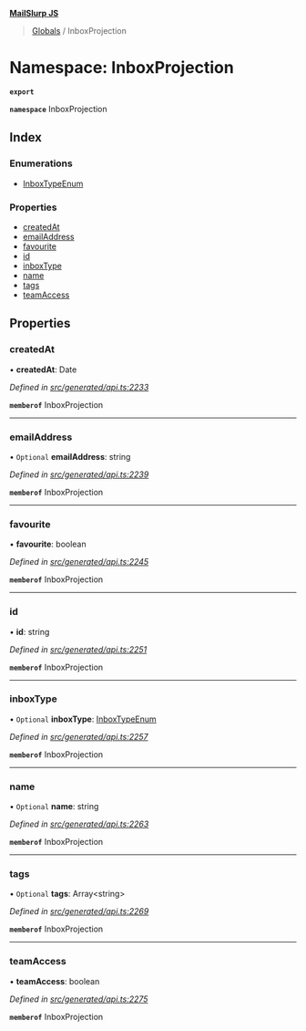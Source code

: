 **[MailSlurp JS](../README.md)**

> [Globals](../README.md) / InboxProjection

# Namespace: InboxProjection

**`export`** 

**`namespace`** InboxProjection

## Index

### Enumerations

* [InboxTypeEnum](../enums/inboxprojection.inboxtypeenum.md)

### Properties

* [createdAt](inboxprojection.md#createdat)
* [emailAddress](inboxprojection.md#emailaddress)
* [favourite](inboxprojection.md#favourite)
* [id](inboxprojection.md#id)
* [inboxType](inboxprojection.md#inboxtype)
* [name](inboxprojection.md#name)
* [tags](inboxprojection.md#tags)
* [teamAccess](inboxprojection.md#teamaccess)

## Properties

### createdAt

•  **createdAt**: Date

*Defined in [src/generated/api.ts:2233](https://github.com/mailslurp/mailslurp-client/blob/a36d929/src/generated/api.ts#L2233)*

**`memberof`** InboxProjection

___

### emailAddress

• `Optional` **emailAddress**: string

*Defined in [src/generated/api.ts:2239](https://github.com/mailslurp/mailslurp-client/blob/a36d929/src/generated/api.ts#L2239)*

**`memberof`** InboxProjection

___

### favourite

•  **favourite**: boolean

*Defined in [src/generated/api.ts:2245](https://github.com/mailslurp/mailslurp-client/blob/a36d929/src/generated/api.ts#L2245)*

**`memberof`** InboxProjection

___

### id

•  **id**: string

*Defined in [src/generated/api.ts:2251](https://github.com/mailslurp/mailslurp-client/blob/a36d929/src/generated/api.ts#L2251)*

**`memberof`** InboxProjection

___

### inboxType

• `Optional` **inboxType**: [InboxTypeEnum](../enums/inboxprojection.inboxtypeenum.md)

*Defined in [src/generated/api.ts:2257](https://github.com/mailslurp/mailslurp-client/blob/a36d929/src/generated/api.ts#L2257)*

**`memberof`** InboxProjection

___

### name

• `Optional` **name**: string

*Defined in [src/generated/api.ts:2263](https://github.com/mailslurp/mailslurp-client/blob/a36d929/src/generated/api.ts#L2263)*

**`memberof`** InboxProjection

___

### tags

• `Optional` **tags**: Array\<string>

*Defined in [src/generated/api.ts:2269](https://github.com/mailslurp/mailslurp-client/blob/a36d929/src/generated/api.ts#L2269)*

**`memberof`** InboxProjection

___

### teamAccess

•  **teamAccess**: boolean

*Defined in [src/generated/api.ts:2275](https://github.com/mailslurp/mailslurp-client/blob/a36d929/src/generated/api.ts#L2275)*

**`memberof`** InboxProjection
